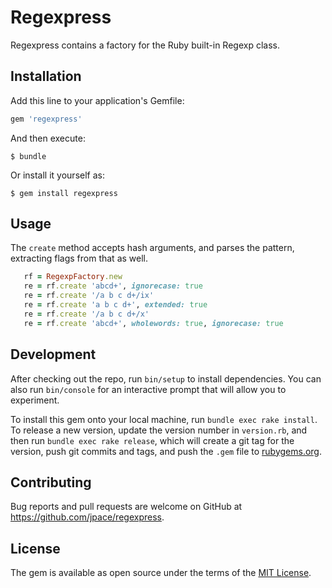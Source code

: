 # Regexpress

Regexpress contains a factory for the Ruby built-in Regexp class.

## Installation

Add this line to your application's Gemfile:

```ruby
gem 'regexpress'
```

And then execute:

    $ bundle

Or install it yourself as:

    $ gem install regexpress

## Usage

The `create` method accepts hash arguments, and parses the pattern, extracting flags from that as
well.

```ruby
   rf = RegexpFactory.new
   re = rf.create 'abcd+', ignorecase: true
   re = rf.create '/a b c d+/ix'
   re = rf.create 'a b c d+', extended: true
   re = rf.create '/a b c d+/x'
   re = rf.create 'abcd+', wholewords: true, ignorecase: true
```

## Development

After checking out the repo, run `bin/setup` to install dependencies. You can also run `bin/console`
for an interactive prompt that will allow you to experiment.

To install this gem onto your local machine, run `bundle exec rake install`. To release a new
version, update the version number in `version.rb`, and then run `bundle exec rake release`, which
will create a git tag for the version, push git commits and tags, and push the `.gem` file to
[rubygems.org](https://rubygems.org).

## Contributing

Bug reports and pull requests are welcome on GitHub at https://github.com/jpace/regexpress.

## License

The gem is available as open source under the terms of the [MIT
License](http://opensource.org/licenses/MIT).
